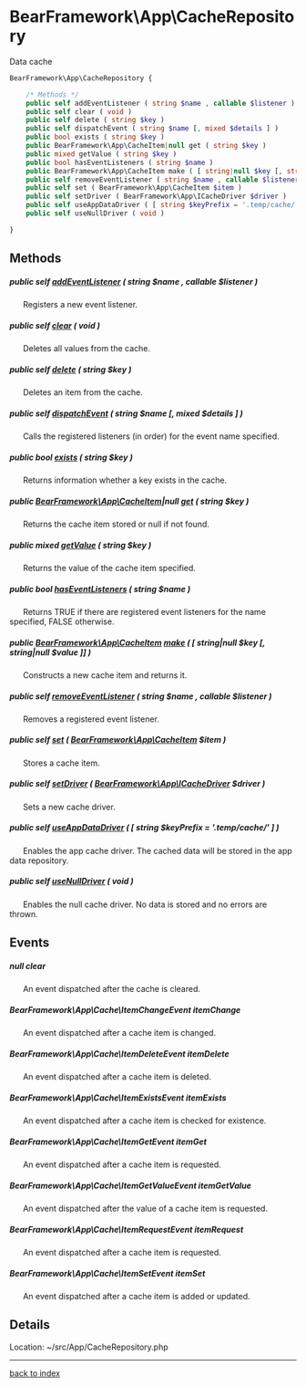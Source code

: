 # BearFramework\App\CacheRepository

Data cache

```php
BearFramework\App\CacheRepository {

	/* Methods */
	public self addEventListener ( string $name , callable $listener )
	public self clear ( void )
	public self delete ( string $key )
	public self dispatchEvent ( string $name [, mixed $details ] )
	public bool exists ( string $key )
	public BearFramework\App\CacheItem|null get ( string $key )
	public mixed getValue ( string $key )
	public bool hasEventListeners ( string $name )
	public BearFramework\App\CacheItem make ( [ string|null $key [, string|null $value ]] )
	public self removeEventListener ( string $name , callable $listener )
	public self set ( BearFramework\App\CacheItem $item )
	public self setDriver ( BearFramework\App\ICacheDriver $driver )
	public self useAppDataDriver ( [ string $keyPrefix = '.temp/cache/' ] )
	public self useNullDriver ( void )

}
```

## Methods

##### public self [addEventListener](bearframework.app.cacherepository.addeventlistener.method.md) ( string $name , callable $listener )

&nbsp;&nbsp;&nbsp;&nbsp;&nbsp;&nbsp;Registers a new event listener.

##### public self [clear](bearframework.app.cacherepository.clear.method.md) ( void )

&nbsp;&nbsp;&nbsp;&nbsp;&nbsp;&nbsp;Deletes all values from the cache.

##### public self [delete](bearframework.app.cacherepository.delete.method.md) ( string $key )

&nbsp;&nbsp;&nbsp;&nbsp;&nbsp;&nbsp;Deletes an item from the cache.

##### public self [dispatchEvent](bearframework.app.cacherepository.dispatchevent.method.md) ( string $name [, mixed $details ] )

&nbsp;&nbsp;&nbsp;&nbsp;&nbsp;&nbsp;Calls the registered listeners (in order) for the event name specified.

##### public bool [exists](bearframework.app.cacherepository.exists.method.md) ( string $key )

&nbsp;&nbsp;&nbsp;&nbsp;&nbsp;&nbsp;Returns information whether a key exists in the cache.

##### public [BearFramework\App\CacheItem](bearframework.app.cacheitem.class.md)|null [get](bearframework.app.cacherepository.get.method.md) ( string $key )

&nbsp;&nbsp;&nbsp;&nbsp;&nbsp;&nbsp;Returns the cache item stored or null if not found.

##### public mixed [getValue](bearframework.app.cacherepository.getvalue.method.md) ( string $key )

&nbsp;&nbsp;&nbsp;&nbsp;&nbsp;&nbsp;Returns the value of the cache item specified.

##### public bool [hasEventListeners](bearframework.app.cacherepository.haseventlisteners.method.md) ( string $name )

&nbsp;&nbsp;&nbsp;&nbsp;&nbsp;&nbsp;Returns TRUE if there are registered event listeners for the name specified, FALSE otherwise.

##### public [BearFramework\App\CacheItem](bearframework.app.cacheitem.class.md) [make](bearframework.app.cacherepository.make.method.md) ( [ string|null $key [, string|null $value ]] )

&nbsp;&nbsp;&nbsp;&nbsp;&nbsp;&nbsp;Constructs a new cache item and returns it.

##### public self [removeEventListener](bearframework.app.cacherepository.removeeventlistener.method.md) ( string $name , callable $listener )

&nbsp;&nbsp;&nbsp;&nbsp;&nbsp;&nbsp;Removes a registered event listener.

##### public self [set](bearframework.app.cacherepository.set.method.md) ( [BearFramework\App\CacheItem](bearframework.app.cacheitem.class.md) $item )

&nbsp;&nbsp;&nbsp;&nbsp;&nbsp;&nbsp;Stores a cache item.

##### public self [setDriver](bearframework.app.cacherepository.setdriver.method.md) ( [BearFramework\App\ICacheDriver](bearframework.app.icachedriver.class.md) $driver )

&nbsp;&nbsp;&nbsp;&nbsp;&nbsp;&nbsp;Sets a new cache driver.

##### public self [useAppDataDriver](bearframework.app.cacherepository.useappdatadriver.method.md) ( [ string $keyPrefix = '.temp/cache/' ] )

&nbsp;&nbsp;&nbsp;&nbsp;&nbsp;&nbsp;Enables the app cache driver. The cached data will be stored in the app data repository.

##### public self [useNullDriver](bearframework.app.cacherepository.usenulldriver.method.md) ( void )

&nbsp;&nbsp;&nbsp;&nbsp;&nbsp;&nbsp;Enables the null cache driver. No data is stored and no errors are thrown.

## Events

##### null clear

&nbsp;&nbsp;&nbsp;&nbsp;&nbsp;&nbsp;An event dispatched after the cache is cleared.

##### BearFramework\App\Cache\ItemChangeEvent itemChange

&nbsp;&nbsp;&nbsp;&nbsp;&nbsp;&nbsp;An event dispatched after a cache item is changed.

##### BearFramework\App\Cache\ItemDeleteEvent itemDelete

&nbsp;&nbsp;&nbsp;&nbsp;&nbsp;&nbsp;An event dispatched after a cache item is deleted.

##### BearFramework\App\Cache\ItemExistsEvent itemExists

&nbsp;&nbsp;&nbsp;&nbsp;&nbsp;&nbsp;An event dispatched after a cache item is checked for existence.

##### BearFramework\App\Cache\ItemGetEvent itemGet

&nbsp;&nbsp;&nbsp;&nbsp;&nbsp;&nbsp;An event dispatched after a cache item is requested.

##### BearFramework\App\Cache\ItemGetValueEvent itemGetValue

&nbsp;&nbsp;&nbsp;&nbsp;&nbsp;&nbsp;An event dispatched after the value of a cache item is requested.

##### BearFramework\App\Cache\ItemRequestEvent itemRequest

&nbsp;&nbsp;&nbsp;&nbsp;&nbsp;&nbsp;An event dispatched after a cache item is requested.

##### BearFramework\App\Cache\ItemSetEvent itemSet

&nbsp;&nbsp;&nbsp;&nbsp;&nbsp;&nbsp;An event dispatched after a cache item is added or updated.

## Details

Location: ~/src/App/CacheRepository.php

---

[back to index](index.md)

